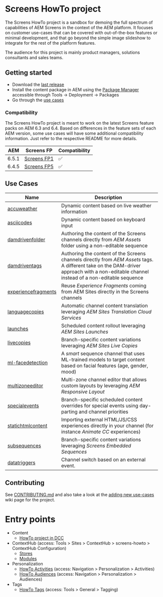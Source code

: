 Screens HowTo project
=====================

The Screens HowTo project is a sandbox for demoing the full spectrum of capabilities of AEM Screens in the context of the AEM platform.
It focuses on customer use-cases that can be covered with out-of-the-box features or minimal development, and that go beyond the simple image slideshow to integrate for the rest of the platform features.

The audience for this project is mainly product managers, solutions consultants and sales teams.

Getting started
---------------

- Download the [last release](../../releases/latest)
- Install the content package in AEM using the [Package Manager](http://localhost:4502/crx/packmgr/index.jsp) accessible through Tools &rarr; Deployment &rarr; Packages
- Go through the [use cases](#use-cases)

### Compatibility

The Screens HowTo project is meant to work on the latest Screens feature packs on AEM 6.3 and 6.4. Based on differences in the feature sets of each AEM version, some use cases will have some additional compatibility information. Just refer to the respective README for more details.

AEM|Screens FP|Compatibility
-|-|-
6.5.1|[Screens FP1](https://www.adobeaemcloud.com/content/marketplace/marketplaceProxy.html?packagePath=/content/companies/public/adobe/packages/cq650/featurepack/cq-6.5.0-featurepack-screens)|:white_check_mark:
6.4.5|[Screens FP5](https://www.adobeaemcloud.com/content/marketplace/marketplaceProxy.html?packagePath=/content/companies/public/adobe/packages/cq640/featurepack/cq-6.4.0-featurepack-screens)|:white_check_mark:

Use Cases
---------

Name|Description
-|-
[accuweather](usecases/accuweather/)|Dynamic content based on live weather information
[asciicodes](usecases/asciicodes/)|Dynamic content based on keyboard input
[damdrivenfolder](usecases/damdrivenfolder/)|Authoring the content of the Screens channels directly from _AEM Assets_ folder using a non-editable sequence
[damdriventags](usecases/damdriventags/)|Authoring the content of the Screens channels directly from _AEM Assets_ tags. A different take on the DAM-driver approach with a non-editable channel instead of a non-editable sequence
[experiencefragments](usecases/experiencefragments/)|Reuse _Experience Fragments_ coming from AEM Sites directly in the Screens channels
[languagecopies](usecases/languagecopies/)|Automatic channel content translation leveraging _AEM Sites Translation Cloud Services_
[launches](usecases/launches/)|Scheduled content rollout leveraging _AEM Sites Launches_
[livecopies](usecases/livecopies/)|Branch-specific content variations leveraging _AEM Sites Live Copies_
[ml-facedetection](usescases/ml-facedetection/)|A *smart* sequence channel that uses ML-trained models to target content based on facial features (age, gender, mood)
[multizoneeditor](usecases/multizoneeditor/)|Multi-zone channel editor that allows custom layouts by leveraging _AEM Responsive Layout_
[specialevents](usecases/specialevents/)|Branch-specific scheduled content overrides for special events using day-parting and channel priorities
[statichtmlcontent](usecases/statichtmlcontent/)|Importing external HTML/JS/CSS experiences directly in your channel (for instance _Animate CC_ experiences)
[subsequences](usecases/subsequences/)|Branch-specific content variations leveraging _Screens Embedded Sequences_
[datatriggers](usecases/datatriggers/)|Channel switch based on an external event.

Contributing
------------

See [CONTRIBUTING.md](CONTRIBUTING.md) and also take a look at the [adding new use-cases](../../wiki/Adding-new-use-cases) wiki page for the project.


# Entry points

+ Content
    + [HowTo project in DCC](http://localhost:4502/screens.html/content/screens/screens-howto)
+ ContextHub (access: Tools > Sites > ContextHub > screens-howto > ContextHub Configuration)
    + [Stores](http://localhost:4502/etc/cloudsettings/screens-howto/contexthub.html)
    + [Modules](http://localhost:4502/etc/cloudsettings/screens-howto/contexthub/ui.html)
+ Personalization
    + [HowTo Activities](http://localhost:4502/libs/cq/tagging/gui/content/tags.html/etc/tags/screens-howto) (access: Navigation > Personalization > Activities)
    + [HowTo Audiences](http://localhost:4502/libs/cq/personalization/touch-ui/content/audiences.html) (access: Navigation > Personalization > Audiences)
+ Tags
    + [HowTo Tags](http://localhost:4502/libs/cq/tagging/gui/content/tags.html/etc/tags/screens-howto) (access: Tools > General > Tagging)
